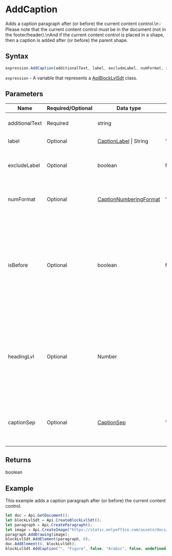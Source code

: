 # AddCaption

Adds a caption paragraph after (or before) the current content control.\n💡 Please note that the current content control must be in the document (not in the footer/header).\nAnd if the current content control is placed in a shape, then a caption is added after (or before) the parent shape.

## Syntax

```javascript
expression.AddCaption(additionalText, label, excludeLabel, numFormat, isBefore, headingLvl, captionSep);
```

`expression` - A variable that represents a [ApiBlockLvlSdt](../ApiBlockLvlSdt.md) class.

## Parameters

| **Name** | **Required/Optional** | **Data type** | **Default** | **Description** |
| ------------- | ------------- | ------------- | ------------- | ------------- |
| additionalText | Required | string |  | The additional text. |
| label | Optional | [CaptionLabel](../../Enumeration/CaptionLabel.md) \| String | "Table" | The caption label. |
| excludeLabel | Optional | boolean | false | Specifies whether to exclude the label from the caption. |
| numFormat | Optional | [CaptionNumberingFormat](../../Enumeration/CaptionNumberingFormat.md) | "Arabic" | The possible caption numbering format. |
| isBefore | Optional | boolean | false | Specifies whether to insert the caption before the current content control (true) or after (false) (after/before the shape if it is placed in the shape). |
| headingLvl | Optional | Number |  | The heading level (used if you want to specify the chapter number).\n💡 If you want to specify "Heading 1", then nHeadingLvl === 0 and etc. |
| captionSep | Optional | [CaptionSep](../../Enumeration/CaptionSep.md) | "hyphen" | The caption separator (used if you want to specify the chapter number). |

## Returns

boolean

## Example

This example adds a caption paragraph after (or before) the current content control.

```javascript editor-docx
let doc = Api.GetDocument();
let blockLvlSdt = Api.CreateBlockLvlSdt();
let paragraph = Api.CreateParagraph();
let image = Api.CreateImage("https://static.onlyoffice.com/assets/docs/samples/img/onlyoffice_logo.png", 60 * 36000, 35 * 36000);
paragraph.AddDrawing(image);
blockLvlSdt.AddElement(paragraph, 0);
doc.AddElement(0, blockLvlSdt);
blockLvlSdt.AddCaption("", "Figure", false, "Arabic", false, undefined, "hyphen");
```
